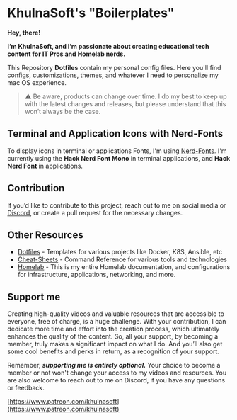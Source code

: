 # KhulnaSoft's "Boilerplates"

**Hey, there!**

**I’m KhulnaSoft, and I’m passionate about creating educational tech content for IT Pros and Homelab nerds.**

This Repository **Dotfiles** contain my personal config files. Here you'll find configs, customizations, themes, and whatever I need to personalize my mac OS experience.

> :warning: Be aware, products can change over time. I do my best to keep up with the latest changes and releases, but please understand that this won’t always be the case.

## Terminal and Application Icons with Nerd-Fonts

To display icons in terminal or applications Fonts, I'm using [Nerd-Fonts](https://www.nerdfonts.com). I'm currently using the **Hack Nerd Font Mono** in terminal applications, and **Hack Nerd Font** in applications.

## Contribution

If you’d like to contribute to this project, reach out to me on social media or [Discord](https://khulnasoft.de/discord), or create a pull request for the necessary changes.

## Other Resources

- [Dotfiles](https://github.com/khulnasoft/techinfra/tree/develop/Dotfiles) - Templates for various projects like Docker, K8S, Ansible, etc
- [Cheat-Sheets](https://github.com/khulnasoft/techinfra/tree/develop/cheat-sheets) - Command Reference for various tools and technologies
- [Homelab](https://github.com/khulnasoft/techinfra/tree/develop/homelab) - This is my entire Homelab documentation, and configurations for infrastructure, applications, networking, and more.
  
## Support me

Creating high-quality videos and valuable resources that are accessible to everyone, free of charge, is a huge challenge. With your contribution, I can dedicate more time and effort into the creation process, which ultimately enhances the quality of the content. So, all your support, by becoming a member, truly makes a significant impact on what I do. And you’ll also get some cool benefits and perks in return, as a recognition of your support.

Remember, ***supporting me is entirely optional.*** Your choice to become a member or not won't change your access to my videos and resources. You are also welcome to reach out to me on Discord, if you have any questions or feedback.

[https://www.patreon.com/khulnasoft](https://www.patreon.com/khulnasoft)
